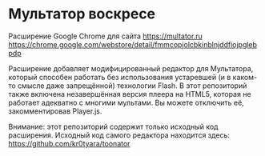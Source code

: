 # Мультатор воскресе
Расширение Google Chrome для сайта https://multator.ru
https://chrome.google.com/webstore/detail/fmmcopjolcbkinblnjddfiojpglebpdp

Расширение добавляет модифицированный редактор для Мультатора, который способен работать без использования устаревшей (и в каком-то смысле даже запрещённой) технологии Flash.
В этот репозиторий также включена незавершённая версия плеера на HTML5, которая не работает адекватно с многими мультами. Вы можете отключить её, закомментировав Player.js.

Внимание: этот репозиторий содержит только исходный код расширения. Исходный код самого редактора находится здесь: 
https://github.com/kr0tyara/toonator
